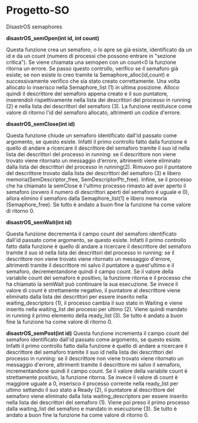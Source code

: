 # Progetto-SO
DisastrOS semaphores

**disastrOS_semOpen(int id, int count)**

Questa funzione crea un semaforo, o lo apre se già esiste, identificato da un id e da un count (numero di processi che possono entrare in "sezione critica").
Se viene chiamata una semopen con un count<0 la funzione ritorna un errore.
Se passo questo controllo, verifico se il semaforo già esiste; se non esiste lo creo tramite la Semaphore_alloc(id,count) e successivamente verifico che sia stato creato correttamente. Una volta allocato lo inserisco nella Semaphore_list (1) in ultima posizione. Alloco quindi il descrittore del semaforo appena creato e il suo puntatore, inserendoli rispettivamente nella lista dei descrittori del processo in running (2) e nella lista dei descrittori del semaforo (3). 
La funzione restituisce come valore di ritorno l'id del semaforo allocato, altrimenti un codice d'errore.

**disastrOS_semClose(int id)**

Questa funzione chiude un semaforo identificato dall'id passato come argomento, se questo esiste.
Infatti il primo controllo fatto dalla funzione è quello di andare a ricercare il descrittore del semaforo tramite il suo id nella lista dei descrittori del processo in running: se il descrittore non viene trovato viene ritornato un messaggio d'errore, altrimenti viene eliminato dalla lista dei descrittori del processo in running(2).
Rimuovo poi il puntatore del descrittore trovato dalla lista dei descrittori del semaforo (3) e libero memoria(SemDescriptor_free, SemDescriptorPtr_free).
Infine, se il processo che ha chiamato la semClose è l'ultimo processo rimasto ad aver aperto il semaforo (ovvero il numero di descrittori aperti del semaforo è uguale e 0), allora elimino il semaforo dalla Semaphore_list(1) e libero memoria (Semaphore_free).
Se tutto è andato a buon fine la funzione ha come valore di ritorno 0.

**disastrOS_semWait(int id)**

Questa funzione decrementa il campo count del semaforo identificato dall'id passato come argomento, se questo esiste.
Infatti il primo controllo fatto dalla funzione è quello di andare a ricercare il descrittore del semaforo tramite il suo id nella lista dei descrittori del processo in running: se il descrittore non viene trovato viene ritornato un messaggio d'errore, altrimenti tramite il descrittore mi salvo il puntatore a quest'ultimo e il semaforo, decrementandone quindi il campo count.
Se il valore della variabile count del semaforo è positivo, la funzione ritorna e il processo che ha chiamato la semWait può continuare la sua esecuzione. Se invece il valore di count è strettamente negativo, il puntatore al descrittore viene eliminato dalla lista dei descrittori per essere inserito nella waiting_descriptors (1), il processo cambia il suo stato in Waiting e viene inserito nella waiting_list dei processi per ultimo (2).
Viene quindi mandato in running il primo elemento della ready_list (3). 
Se tutto è andato a buon fine la funzione ha come valore di ritorno 0.

**disastrOS_semPost(int id)**
Questa funzione incrementa il campo count del semaforo identificato dall'id passato come argomento, se questo esiste.
Infatti il primo controllo fatto dalla funzione è quello di andare a ricercare il descrittore del semaforo tramite il suo id nella lista dei descrittori del processo in running: se il descrittore non viene trovato viene ritornato un messaggio d'errore, altrimenti tramite il descrittore mi salvo il semaforo, incrementandone quindi il campo count.
Se il valore della variabile count è strettamente positivo, la funzione ritorna.
Se invece il valore di count è maggiore uguale a 0, inserisco il processo corrente nella ready_list per ultimo settando il suo stato a Ready (2), il puntatore al descrittore del semaforo viene eliminato dalla lista waiting_descriptors per essere inserito nella lista dei descrittori del semaforo (1).
Viene poi preso il primo processo dalla waiting_list del semaforo e mandato in esecuzione (3).
Se tutto è andato a buon fine la funzione ha come valore di ritorno 0.
